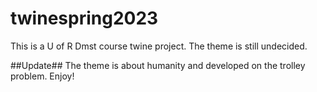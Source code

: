 # twinespring2023

This is a U of R Dmst course twine project. The theme is still undecided.


##Update##
The theme is about humanity and developed on the trolley problem. Enjoy!
